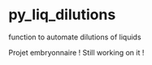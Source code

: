 # py_liq_dilutions
function to automate dilutions of liquids

Projet embryonnaire !
Still working on it !
